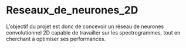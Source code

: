 # Reseaux_de_neurones_2D
L’objectif du projet est donc de concevoir un réseau de neurones convolutionnel 2D capable de travailler sur les spectrogrammes, tout en cherchant à optimiser ses performances.
